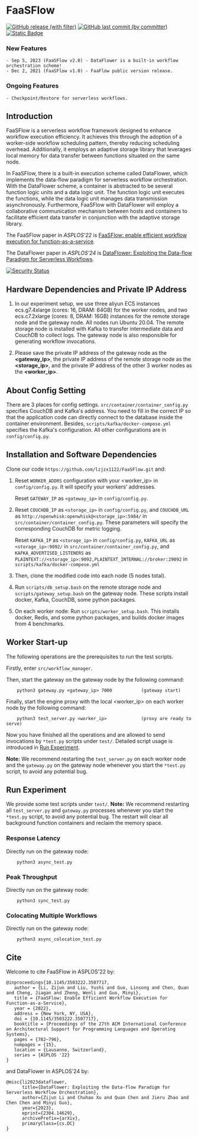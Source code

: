 # FaaSFlow
[![GitHub release (with filter)](https://img.shields.io/github/v/release/lzjzx1122/faasflow?label=Release%20Version)](https://github.com/lzjzx1122/FaaSFlow/releases/tag/v2.0)
[![GitHub last commit (by committer)](https://img.shields.io/github/last-commit/lzjzx1122/faasflow?label=Last%20Commit)](https://github.com/lzjzx1122/FaaSFlow/commits/main)
[![Static Badge](https://img.shields.io/badge/Organization_Website-EPCC-purple)](http://epcc.sjtu.edu.cn)


### New Features 
```
- Sep 5, 2023 (FaaSFlow v2.0) - DataFlower is a built-in workflow orchestration scheme!
- Dec 2, 2021 (FaaSFlow v1.0) - FaaFlow public version release.
```

### Ongoing Features
```
- Checkpoint/Restore for serverless workflows.
```

## Introduction

FaaSFlow is a serverless workflow framework designed to enhance workflow execution efficiency. It achieves this through the adoption of a worker-side workflow scheduling pattern, thereby reducing scheduling overhead. Additionally, it employs an adaptive storage library that leverages local memory for data transfer between functions situated on the same node.

In FaaSFlow, there is a built-in execution scheme called DataFlower, which implements the data-flow paradigm for serverless workflow orchestration. With the DataFlower scheme, a container is abstracted to be several function logic units and a data logic unit. The function logic unit executes the functions, while the data logic unit manages data transmission asynchronously. Furthermore, FaaSFlow with DataFlower will employ a collaborative communication mechanism between hosts and containers to facilitate efficient data transfer in conjunction with the adaptive storage library.

The FaaSFlow paper in *ASPLOS'22* is [FaaSFlow: enable efficient workflow execution for function-as-a-service](https://dl.acm.org/doi/10.1145/3503222.3507717).

The DataFlower paper in *ASPLOS'24* is [DataFlower: Exploiting the Data-flow Paradigm for Serverless Workflows](https://arxiv.org/abs/2304.14629).

[![Security Status](https://s.murphysec.com/badge/lzjzx1122/FaaSFlow.svg)](https://www.murphysec.com/p/lzjzx1122/FaaSFlow)


## Hardware Dependencies and Private IP Address

1. In our experiment setup, we use three aliyun ECS instances ecs.g7.4xlarge (cores: 16, DRAM: 64GB) for the worker nodes, and two ecs.c7.2xlarge (cores: 8, DRAM: 16GB) instances for the remote storage node and the gateway node. All nodes run Ubuntu 20.04. The remote storage node is installed with Kafka to transfer intermediate data and CouchDB to collect logs. The gateway node is also responsible for generating workflow invocations.


2. Please save the private IP address of the gateway node as the **<gateway_ip>**, the private IP address of the remote storage node as the **<storage_ip>**, and the private IP address of the other 3 worker nodes as the **<worker_ip>**. 

## About Config Setting

There are 3 places for config settings. `src/container/container_config.py` specifies CouchDB and Kafka's address. You need to fill in the correct IP so that the application code can directly connect to the database inside the container environment. Besides, `scripts/kafka/docker-compose.yml` specifies the Kafka's configuration. All other configurations are in `config/config.py`.

## Installation and Software Dependencies

Clone our code `https://github.com/lzjzx1122/FaaSFlow.git` and:


1. Reset `WORKER_ADDRS` configuration with your <worker_ip> in `config/config.py`. It will specify your workers' addresses.
   
   Reset `GATEWAY_IP` as `<gateway_ip>` in `config/config.py`.

2. Reset `COUCHDB_IP` as `<storage_ip>` in `config/config.py`, and `COUCHDB_URL` as `http://openwhisk:openwhisk@<storage_ip>:5984/`  in `src/container/container_config.py`. These parameters will specify the corresponding CouchDB for metric logging.

   Reset `KAFKA_IP` as `<storage_ip>` in `config/config.py`, `KAFKA_URL` as `<storage_ip>:9092/` in `src/container/container_config.py`, and `KAFKA_ADVERTISED_LISTENERS` as `PLAINTEXT://<storage_ip>:9092,PLAINTEXT_INTERNAL://broker:29092` in `scripts/kafka/docker-compose.yml`

3. Then, clone the modified code into each node (5 nodes total).

4. Run `scripts/db_setup.bash` on the remote storage node and `scripts/gateway_setup.bash` on the gateway node. These scripts install docker, Kafka, CouchDB, some python packages. 

5. On each worker node: Run `scripts/worker_setup.bash`. This installs docker, Redis, and some python packages, and builds docker images from 4 benchmarks.

## Worker Start-up

The following operations are the prerequisites to run the test scripts.

Firstly, enter `src/workflow_manager`. 

Then, start the gateway on the gateway node by the following command: 
```
    python3 gateway.py <gateway_ip> 7000           (gateway start)
```

Finally, start the engine proxy with the local <worker_ip> on each worker node by the following <span id="jump">command</span>: 
```
    python3 test_server.py <worker_ip>             (proxy are ready to serve)
```

Now you have finished all the operations and are allowed to send invocations by `*test.py` scripts under `test/`. Detailed script usage is introduced in [Run Experiment](#jumpexper).
    
**Note:** We recommend restarting the `test_server.py` on each worker node and the `gateway.py` on the gateway node whenever you start the `*test.py` script, to avoid any potential bug.

## <span id="jumpexper">Run Experiment</span>

We provide some test scripts under `test/`.
**<span id="note">Note:**</span> We recommend restarting all `test_server.py` and `gateway.py` processes whenever you start the `*test.py` script, to avoid any potential bug. The restart will clear all background function containers and reclaim the memory space. 

### Response Latency

Directly run on the gateway node: 
```
    python3 async_test.py
```

### Peak Throughput

Directly run on the gateway node: 
```
    python3 sync_test.py
```

### Colocating Multiple Workflows

Directly run on the gateway node: 
```
    python3 async_colocation_test.py
```

## Cite
Welcome to cite FaaSFlow in ASPLOS'22 by:
```
@inproceedings{10.1145/3503222.3507717,
   author = {Li, Zijun and Liu, Yushi and Guo, Linsong and Chen, Quan and Cheng, Jiagan and Zheng, Wenli and Guo, Minyi},
   title = {FaaSFlow: Enable Efficient Workflow Execution for Function-as-a-Service},
   year = {2022},
   address = {New York, NY, USA},
   doi = {10.1145/3503222.3507717},
   booktitle = {Proceedings of the 27th ACM International Conference on Architectural Support for Programming Languages and Operating Systems},
   pages = {782–796},
   numpages = {15},
   location = {Lausanne, Switzerland},
   series = {ASPLOS '22}
}
```

and DataFlower in ASPLOS'24 by:
```
@misc{li2023dataflower,
      title={DataFlower: Exploiting the Data-flow Paradigm for Serverless Workflow Orchestration}, 
      author={Zijun Li and Chuhao Xu and Quan Chen and Jieru Zhao and Chen Chen and Minyi Guo},
      year={2023},
      eprint={2304.14629},
      archivePrefix={arXiv},
      primaryClass={cs.DC}
}
```

